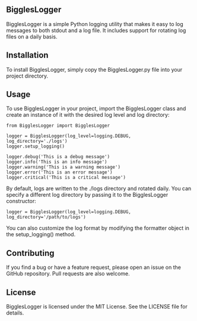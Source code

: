 ## BigglesLogger

BigglesLogger is a simple Python logging utility that makes it easy to log messages to both stdout and a log file. It includes support for rotating log files on a daily basis.

## Installation
To install BigglesLogger, simply copy the BigglesLogger.py file into your project directory.

## Usage
To use BigglesLogger in your project, import the BigglesLogger class and create an instance of it with the desired log level and log directory:

```
from BigglesLogger import BigglesLogger

logger = BigglesLogger(log_level=logging.DEBUG, log_directory='./logs')
logger.setup_logging()

logger.debug('This is a debug message')
logger.info('This is an info message')
logger.warning('This is a warning message')
logger.error('This is an error message')
logger.critical('This is a critical message')
```

By default, logs are written to the ./logs directory and rotated daily. You can specify a different log directory by passing it to the BigglesLogger constructor:


```
logger = BigglesLogger(log_level=logging.DEBUG, log_directory='/path/to/logs')
```

You can also customize the log format by modifying the formatter object in the setup_logging() method.

## Contributing
If you find a bug or have a feature request, please open an issue on the GitHub repository. Pull requests are also welcome.

## License
BigglesLogger is licensed under the MIT License. See the LICENSE file for details.